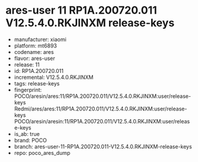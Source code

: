 # ares-user 11 RP1A.200720.011 V12.5.4.0.RKJINXM release-keys
- manufacturer: xiaomi
- platform: mt6893
- codename: ares
- flavor: ares-user
- release: 11
- id: RP1A.200720.011
- incremental: V12.5.4.0.RKJINXM
- tags: release-keys
- fingerprint: POCO/aresin/ares:11/RP1A.200720.011/V12.5.4.0.RKJINXM:user/release-keys
Redmi/ares/ares:11/RP1A.200720.011/V12.5.4.0.RKJINXM:user/release-keys
POCO/aresin/aresin:11/RP1A.200720.011/V12.5.4.0.RKJINXM:user/release-keys
- is_ab: true
- brand: POCO
- branch: ares-user-11-RP1A.200720.011-V12.5.4.0.RKJINXM-release-keys
- repo: poco_ares_dump
